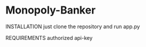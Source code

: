 # Monopoly-Banker

INSTALLATION
just clone the repository and run app.py

REQUIREMENTS
authorized api-key
